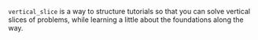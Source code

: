 `vertical_slice` is a way to structure tutorials so that you can solve vertical
slices of problems, while learning a little about the foundations along the way.

